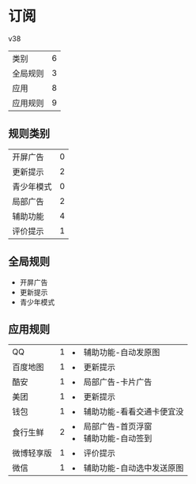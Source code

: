# 订阅

v38

|||
| - |:-:|
|类别|6|
|全局规则|3|
|应用|8|
|应用规则|9|

## 规则类别

|||
| - |:-:|
|开屏广告|0|
|更新提示|2|
|青少年模式|0|
|局部广告|2|
|辅助功能|4|
|评价提示|1|

## 全局规则

- 开屏广告
- 更新提示
- 青少年模式

## 应用规则

||||
| - |:-:|-|
|QQ|1|<li>辅助功能-自动发原图|
|百度地图|1|<li>更新提示|
|酷安|1|<li>局部广告-卡片广告|
|美团|1|<li>更新提示|
|钱包|1|<li>辅助功能-看看交通卡便宜没|
|食行生鲜|2|<li>局部广告-首页浮窗<li>辅助功能-自动签到|
|微博轻享版|1|<li>评价提示|
|微信|1|<li>辅助功能-自动选中发送原图|
